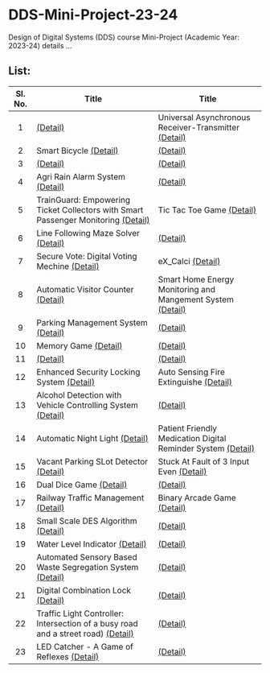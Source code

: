 # DDS-Mini-Project-23-24
Design of Digital Systems (DDS) course Mini-Project (Academic Year: 2023-24) details ...

## List:

| Sl. No. | Title | Title |
| :---: | --- | --- |
| 1 | [(Detail)]() | Universal Asynchronous Receiver-Transmitter [(Detail)]() |
| 2 | Smart Bicycle [(Detail)]() | [(Detail)]() |
| 3 | [(Detail)]() | [(Detail)]() |
| 4 | Agri Rain Alarm System [(Detail)]() | [(Detail)]() |
| 5 | TrainGuard: Empowering Ticket Collectors with Smart Passenger Monitoring [(Detail)]() | Tic Tac Toe Game [(Detail)]() |
| 6 | Line Following Maze Solver [(Detail)]() | [(Detail)]() |
| 7 | Secure Vote: Digital Voting Mechine [(Detail)]() | eX_Calci [(Detail)]() |
| 8 | Automatic Visitor Counter [(Detail)](https://github.com/brcnitk/DDS-Mini-Project-23-24/tree/main/Team-2) | Smart Home Energy Monitoring and Mangement System [(Detail)]() |
| 9 | Parking Management System [(Detail)]() | [(Detail)]() |
| 10 | Memory Game [(Detail)]() | [(Detail)]() |
| 11 | [(Detail)]() | [(Detail)]() |
| 12 | Enhanced Security Locking System [(Detail)]() | Auto Sensing Fire Extinguishe [(Detail)]() |
| 13 | Alcohol Detection with Vehicle Controlling System [(Detail)]() | [(Detail)]() |
| 14 | Automatic Night Light [(Detail)]() | Patient Friendly Medication Digital Reminder System [(Detail)]() |
| 15 | Vacant Parking SLot Detector [(Detail)]() | Stuck At Fault of 3 Input Even [(Detail)]() |
| 16 | Dual Dice Game [(Detail)]() | [(Detail)]() |
| 17 | Railway Traffic Management [(Detail)]() |  Binary Arcade Game [(Detail)]() |
| 18 | Small Scale DES Algorithm [(Detail)]() | [(Detail)]() |
| 19 | Water Level Indicator [(Detail)]() | [(Detail)]() |
| 20 | Automated Sensory Based Waste Segregation System [(Detail)]() | [(Detail)]() |
| 21 | Digital Combination Lock [(Detail)]() | [(Detail)]() |
| 22 | Traffic Light Controller: Intersection of a busy road and a street road) [(Detail)]() | [(Detail)]() |
| 23 | LED Catcher - A Game of Reflexes [(Detail)]() | [(Detail)]() |
